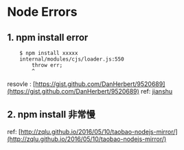 # Node Errors

## 1. npm install error
        $ npm install xxxxx
        internal/modules/cjs/loader.js:550
            throw err;
            ^

resovle : [https://gist.github.com/DanHerbert/9520689](https://gist.github.com/DanHerbert/9520689)
ref: [jianshu](https://www.jianshu.com/p/20ea93641bda)

## 2. npm install 非常慢

ref: [http://zqlu.github.io/2016/05/10/taobao-nodejs-mirror/](http://zqlu.github.io/2016/05/10/taobao-nodejs-mirror/)

